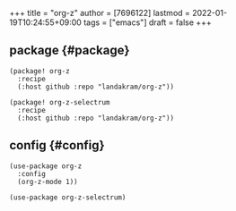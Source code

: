 +++
title = "org-z"
author = [7696122]
lastmod = 2022-01-19T10:24:55+09:00
tags = ["emacs"]
draft = false
+++

## package {#package}

```elisp
(package! org-z
  :recipe
  (:host github :repo "landakram/org-z"))

(package! org-z-selectrum
  :recipe
  (:host github :repo "landakram/org-z"))
```


## config {#config}

```elisp
(use-package org-z
  :config
  (org-z-mode 1))

(use-package org-z-selectrum)
```
